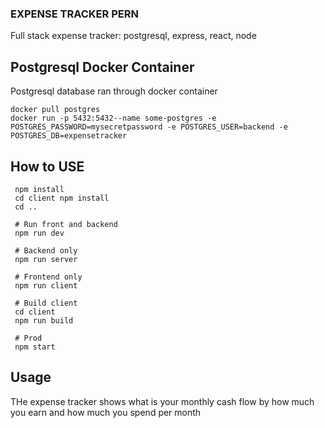 ### EXPENSE TRACKER PERN

Full stack expense tracker: postgresql, express, react, node

## Postgresql Docker Container

Postgresql database ran through docker container

```
docker pull postgres
docker run -p 5432:5432--name some-postgres -e POSTGRES_PASSWORD=mysecretpassword -e POSTGRES_USER=backend -e POSTGRES_DB=expensetracker

```
## How to USE

```
 npm install
 cd client npm install
 cd ..
 
 # Run front and backend
 npm run dev
 
 # Backend only
 npm run server
 
 # Frontend only
 npm run client
 
 # Build client
 cd client
 npm run build
 
 # Prod
 npm start
```
## Usage
THe expense tracker shows what is your monthly cash flow by how much you earn and how much you spend per month



